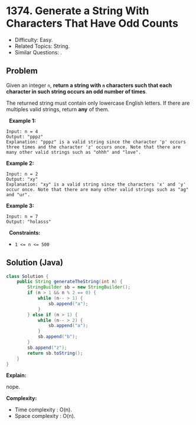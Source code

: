 # 1374. Generate a String With Characters That Have Odd Counts

- Difficulty: Easy.
- Related Topics: String.
- Similar Questions: .

## Problem

Given an integer ```n```, **return a string with ```n``` characters such that each character in such string occurs **an odd number of times****.

The returned string must contain only lowercase English letters. If there are multiples valid strings, return **any** of them.  

 
**Example 1:**

```
Input: n = 4
Output: "pppz"
Explanation: "pppz" is a valid string since the character 'p' occurs three times and the character 'z' occurs once. Note that there are many other valid strings such as "ohhh" and "love".
```

**Example 2:**

```
Input: n = 2
Output: "xy"
Explanation: "xy" is a valid string since the characters 'x' and 'y' occur once. Note that there are many other valid strings such as "ag" and "ur".
```

**Example 3:**

```
Input: n = 7
Output: "holasss"
```

 
**Constraints:**


	
- ```1 <= n <= 500```



## Solution (Java)

```java
class Solution {
    public String generateTheString(int n) {
        StringBuilder sb = new StringBuilder();
        if (n > 1 && n % 2 == 0) {
            while (n-- > 1) {
                sb.append("a");
            }
        } else if (n > 1) {
            while (n-- > 2) {
                sb.append("a");
            }
            sb.append("b");
        }
        sb.append("z");
        return sb.toString();
    }
}
```

**Explain:**

nope.

**Complexity:**

* Time complexity : O(n).
* Space complexity : O(n).
